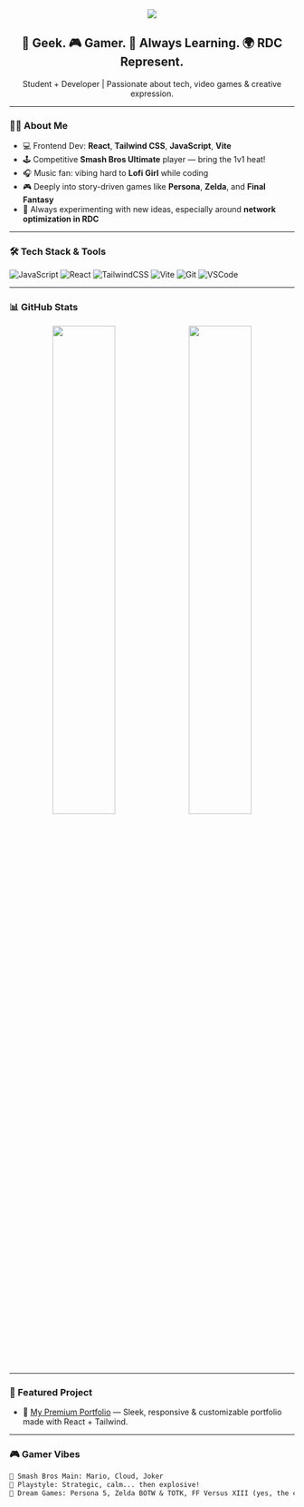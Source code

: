 <!-- README.md -->

<div align="center">
  <img src="https://capsule-render.vercel.app/api?type=waving&color=0A192F&height=200&section=header&text=CoffeePuma%20🐾&fontSize=40&fontColor=FACC15&animation=fadeIn" />
</div>

<div align="center">
  <h2>👾 Geek. 🎮 Gamer. 🧠 Always Learning. 🌍 RDC Represent.</h2>
  <p>Student + Developer | Passionate about tech, video games & creative expression.</p>
</div>

---

### 👨‍💻 About Me

- 💻 Frontend Dev: **React**, **Tailwind CSS**, **JavaScript**, **Vite**
- 🕹️ Competitive **Smash Bros Ultimate** player — bring the 1v1 heat!
- 🎧 Music fan: vibing hard to **Lofi Girl** while coding
- 🎮 Deeply into story-driven games like **Persona**, **Zelda**, and **Final Fantasy**
- 🔧 Always experimenting with new ideas, especially around **network optimization in RDC**

---

### 🛠 Tech Stack & Tools

![JavaScript](https://img.shields.io/badge/JavaScript-F7DF1E?logo=javascript&logoColor=black&style=for-the-badge)
![React](https://img.shields.io/badge/React-20232A?logo=react&logoColor=61DAFB&style=for-the-badge)
![TailwindCSS](https://img.shields.io/badge/TailwindCSS-38B2AC?logo=tailwind-css&logoColor=white&style=for-the-badge)
![Vite](https://img.shields.io/badge/Vite-646CFF?logo=vite&logoColor=white&style=for-the-badge)
![Git](https://img.shields.io/badge/Git-F05032?logo=git&logoColor=white&style=for-the-badge)
![VSCode](https://img.shields.io/badge/VSCode-007ACC?logo=visual-studio-code&logoColor=white&style=for-the-badge)

---

### 📊 GitHub Stats

<div align="center">
  <img src="https://github-readme-stats.vercel.app/api?username=CoffeePuma55644&show_icons=true&theme=tokyonight&hide_border=true" width="47%" />
  <img src="https://github-readme-streak-stats.herokuapp.com?user=CoffeePuma55644&theme=tokyonight&hide_border=true" width="47%" />
</div>

---

### 🧩 Featured Project

- 🚀 [My Premium Portfolio](https://github.com/CoffeePuma55644/mon-portfolio-premium) — Sleek, responsive & customizable portfolio made with React + Tailwind.

---

### 🎮 Gamer Vibes

```txt
🔫 Smash Bros Main: Mario, Cloud, Joker
🧠 Playstyle: Strategic, calm... then explosive!
🎯 Dream Games: Persona 5, Zelda BOTW & TOTK, FF Versus XIII (yes, the cancelled dream)
```
